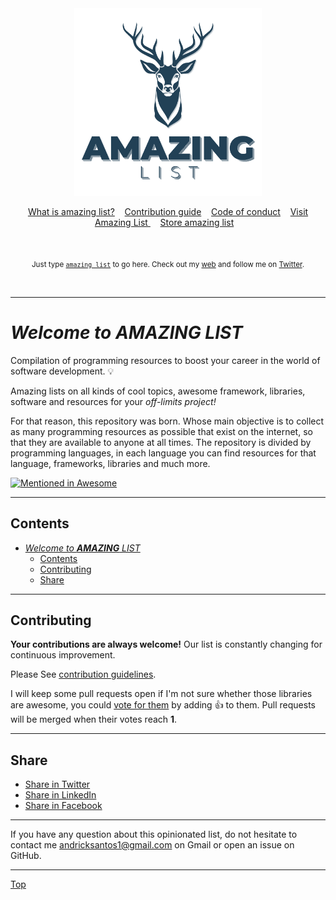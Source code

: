 <div align="center">
	<img src="assets/img/logoAL.png" width="300" height="300" alt="amazing list">
	<br>
</div>


<p align="center">
	<a href="readme.md">What is amazing list?</a>&nbsp;&nbsp;&nbsp;
	<a href="docs/Contributing.md">Contribution guide</a>&nbsp;&nbsp;&nbsp;
	<a href="docs/code-of-conduct.md">Code of conduct</a>&nbsp;&nbsp;&nbsp;
	<a href="#">Visit Amazing List </a>&nbsp;&nbsp;&nbsp;
	<a href="https://www.redbubble.com/es/shop/ap/34065686">Store amazing list</a>&nbsp;&nbsp;&nbsp;
</p>

<br>

<p align="center">
		<sub>Just type <a href="https://github.com/andriksantos/amazinglist#Welcome-to-amazing-list"><code>amazing list</code></a> to go here. Check out my <a href="https://andriksantos.github.io/">web</a> and follow me on <a href="https://twitter.com/andrik_rsm">Twitter</a>.</sub>
</p>

<br>

---

# _Welcome to **AMAZING** LIST_

Compilation of programming resources to boost your career in the world of software development. 💡

Amazing lists on all kinds of cool topics, awesome framework, libraries, software and resources for your _off-limits project!_

For that reason, this repository was born. Whose main objective is to collect as many programming resources as possible that exist on the internet, so that they are available to anyone at all times. The repository is divided by programming languages, in each language you can find resources for that language, frameworks, libraries and much more.

[![Mentioned in Awesome](https://awesome.re/mentioned-badge.svg)](https://awesome.re)

---

## Contents

- [_Welcome to **AMAZING** LIST_](#welcome-to-amazing-list)
	- [Contents](#contents)
	- [Contributing](#contributing)
	- [Share](#share)


---
## Contributing

**Your contributions are always welcome!** Our list is constantly changing for continuous improvement.

Please See [contribution guidelines](https://github.com/andriksantos/amazinglist/blob/master/Contributing.md).

I will keep some pull requests open if I'm not sure whether those libraries are awesome, you could [vote for them](https://github.com/andriksantos/amazinglist/pulls) by adding :+1: to them. Pull requests will be merged when their votes reach **1**.

---
## Share
* <a href="https://twitter.com/home?status=https%3A//andriksantos.github.io/amazinglist/">Share in Twitter</a>
* <a href="https://www.linkedin.com/shareArticle?mini=true&url=https%3A//andriksantos.github.io/amazinglist/&title=Awesome%20List%20Universal&summary=Awesome%20lists%20about%20all%20kinds%20of%20interesting%20topics...%20out%20the%20limit&source=https%3A//github.com/andriksantos/amazinglist">Share in LinkedIn</a>
* <a href="https://www.facebook.com/sharer/sharer.php?u=https%3A//andriksantos.github.io/amazinglist/">Share in Facebook</a>

---

If you have any question about this opinionated list, do not hesitate to contact me [andricksantos1@gmail.com](mailto:andricksantos1@gmail.com) on Gmail or open an issue on GitHub.

---

[Top](#welcome-to-amazing-list)